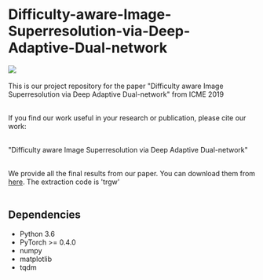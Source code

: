 # Difficulty-aware-Image-Superresolution-via-Deep-Adaptive-Dual-network
![](https://github.com/xzwlx/Difficulty-aware-Image-Superresolution-via-Deep-Adaptive-Dual-network/raw/master/ImageCache/compare.png)
<br> <br>
This is our project repository for the paper "Difficulty aware Image Superresolution via Deep Adaptive Dual-network" from ICME 2019
<br> <br>

If you find our work useful in your research or publication, please cite our work:
<br> <br>

"Difficulty aware Image Superresolution via Deep Adaptive Dual-network"
<br> <br>

We provide all the final results from our paper. You can download them from [here](https://pan.baidu.com/s/1P9ofvV4hbE3bk36HXqV6mQ ). The extraction code is 'trgw'
<br> <br>

## Dependencies
* Python 3.6
* PyTorch >= 0.4.0
* numpy
* matplotlib
* tqdm
